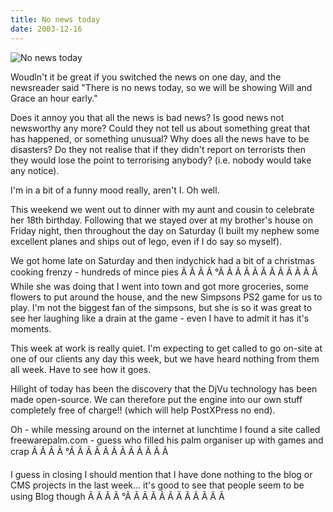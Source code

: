 ```yaml
---
title: No news today
date: 2003-12-16
---
```


![No news today](https://source.unsplash.com/LuQ2ex5HY3c/1600x900)

Woudln't it be great if you switched the news on one day, and the newsreader said "There is no news today, so we will be showing Will and Grace an hour early."

Does it annoy you that all the news is bad news? Is good news not newsworthy any more? Could they not tell us about something great that has happened, or something unusual? Why does all the news have to be disasters? Do they not realise that if they didn't report on terrorists then they would lose the point to terrorising anybody? (i.e. nobody would take any notice).

I'm in a bit of a funny mood really, aren't I. Oh well.

This weekend we went out to dinner with my aunt and cousin to celebrate her 18th birthday. Following that we stayed over at my brother's house on Friday night, then throughout the day on Saturday (I built my nephew some excellent planes and ships out of lego, even if I do say so myself).

We got home late on Saturday and then indychick had a bit of a christmas cooking frenzy - hundreds of mince pies Ã Ã Ã Ã °Ã Ã Ã Ã Ã Ã Ã Ã Ã Ã Ã Ã  While she was doing that I went into town and got more groceries, some flowers to put around the house, and the new Simpsons PS2 game for us to play. I'm not the biggest fan of the simpsons, but she is so it was great to see her laughing like a drain at the game - even I have to admit it has it's moments.

This week at work is really quiet. I'm expecting to get called to go on-site at one of our clients any day this week, but we have heard nothing from them all week. Have to see how it goes.

Hilight of today has been the discovery that the DjVu technology has been made open-source. We can therefore put the engine into our own stuff completely free of charge!! (which will help PostXPress no end).

Oh - while messing around on the internet at lunchtime I found a site called freewarepalm.com - guess who filled his palm organiser up with games and crap Ã Ã Ã Ã °Ã Ã Ã Ã Ã Ã Ã Ã Ã Ã Ã Ã 

I guess in closing I should mention that I have done nothing to the blog or CMS projects in the last week... it's good to see that people seem to be using Blog though Ã Ã Ã Ã °Ã Ã Ã Ã Ã Ã Ã Ã Ã Ã Ã Ã 